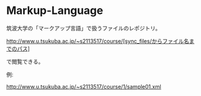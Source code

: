 # Markup-Language
筑波大学の「マークアップ言語」で扱うファイルのレポジトリ。

http://www.u.tsukuba.ac.jp/~s2113517/course/[sync_files/からファイル名までのパス]

で閲覧できる。

例:

http://www.u.tsukuba.ac.jp/~s2113517/course/1/sample01.xml
